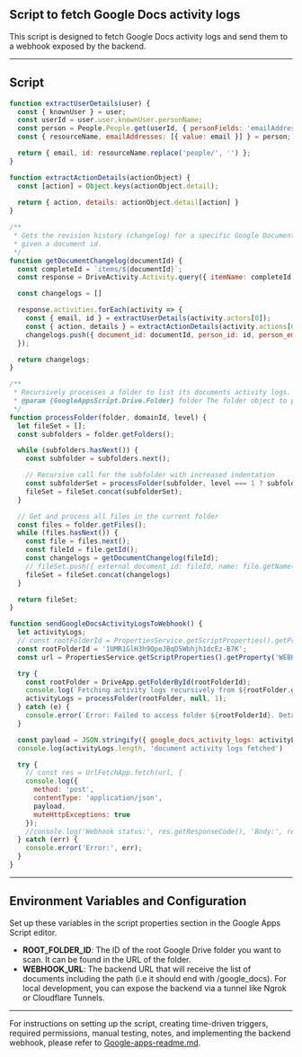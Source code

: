 ## Script to fetch Google Docs activity logs

This script is designed to fetch Google Docs activity logs and send them to a webhook exposed by the backend.

---

## Script

```javascript
function extractUserDetails(user) {
  const { knownUser } = user;
  const userId = user.user.knownUser.personName;
  const person = People.People.get(userId, { personFields: 'emailAddresses' });
  const { resourceName, emailAddresses: [{ value: email }] } = person;

  return { email, id: resourceName.replace('people/', '') };
}

function extractActionDetails(actionObject) {
  const [action] = Object.keys(actionObject.detail);
  
  return { action, details: actionObject.detail[action] }
}

/**
 * Gets the revision history (changelog) for a specific Google Document.
 * given a document id.
 */
function getDocumentChangelog(documentId) {
  const completeId = `items/${documentId}`;
  const response = DriveActivity.Activity.query({ itemName: completeId });

  const changelogs = []

  response.activities.forEach(activity => {
    const { email, id } = extractUserDetails(activity.actors[0]);
    const { action, details } = extractActionDetails(activity.actions[0]);
    changelogs.push({ document_id: documentId, person_id: id, person_email: email, action, details })
  });

  return changelogs;
}

/**
 * Recursively processes a folder to list its documents activity logs.
 * @param {GoogleAppsScript.Drive.Folder} folder The folder object to process.
 */
function processFolder(folder, domainId, level) {
  let fileSet = [];
  const subfolders = folder.getFolders();

  while (subfolders.hasNext()) {
    const subfolder = subfolders.next();

    // Recursive call for the subfolder with increased indentation
    const subfolderSet = processFolder(subfolder, level === 1 ? subfolder.getName() : domainId, level + 1);
    fileSet = fileSet.concat(subfolderSet);
  }

  // Get and process all files in the current folder
  const files = folder.getFiles();
  while (files.hasNext()) {
    const file = files.next();
    const fileId = file.getId();
    const changelogs = getDocumentChangelog(fileId);
    // fileSet.push({ external_document_id: fileId, name: file.getName(), domain_id: domainId });
    fileSet = fileSet.concat(changelogs)
  }

  return fileSet;
}

function sendGoogleDocsActivityLogsToWebhook() {
  let activityLogs;
  // const rootFolderId = PropertiesService.getScriptProperties().getProperty('ROOT_FOLDER_ID');
  const rootFolderId = '1UMR1GlH3h9QpeJBqD5Wbhjh1dcEz-B7K';
  const url = PropertiesService.getScriptProperties().getProperty('WEBHOOK_URL');

  try {
    const rootFolder = DriveApp.getFolderById(rootFolderId);
    console.log(`Fetching activity logs recursively from ${rootFolder.getName()}...`);
    activityLogs = processFolder(rootFolder, null, 1);
  } catch (e) {
    console.error(`Error: Failed to access folder ${rootFolderId}. Details: ${e.message}`);
  }

  const payload = JSON.stringify({ google_docs_activity_logs: activityLogs });
  console.log(activityLogs.length, 'document activity logs fetched')

  try {
    // const res = UrlFetchApp.fetch(url, {
    console.log({
      method: 'post',
      contentType: 'application/json',
      payload,
      muteHttpExceptions: true
    });
    //console.log('Webhook status:', res.getResponseCode(), 'Body:', res.getContentText());
  } catch (err) {
    console.error('Error:', err);
  }
}
```

---

## Environment Variables and Configuration

Set up these variables in the script properties section in the Google Apps Script editor.

- **ROOT_FOLDER_ID**: The ID of the root Google Drive folder you want to scan. It can be found in the URL of the folder.
- **WEBHOOK_URL**: The backend URL that will receive the list of documents including the path (i.e it should end with /google_docs). For local development, you can expose the backend via a tunnel like Ngrok or Cloudflare Tunnels.

---

For instructions on setting up the script, creating time-driven triggers, required permissions, manual testing, notes, and implementing the backend webhook, please refer to [Google-apps-readme.md](./Google-apps-readme.md).
